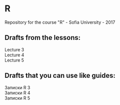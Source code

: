 # R
Repository for the course "R" - Sofia University - 2017

## Drafts from the lessons:
Lecture 3 <br />
Lecture 4 <br />
Lecture 5 

## Drafts that you can use like guides:
Записки R 3 <br />
Записки R 4 <br />
Записки R 5
